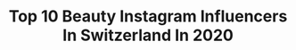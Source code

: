---
title: Top 10 Beauty Instagram Influencers In Switzerland In 2020
description: >-
  Find top beauty Instagram influencers in Switzerland in 2020. Most popular hashtags: #switzerland #photography #ad #swiss.
platform: Instagram
profiles:
  - username: "massixda"
    fullname: >-
      Massimo
    location: "Switzerland"
    followers: 28936
    engagement: 550
    commentsToLikes: 0.076829
    avatar: "https://scontent-atl3-1.cdninstagram.com/v/t51.2885-19/s320x320/73372173_731495860702301_2415514406411567104_n.jpg?_nc_ht=scontent-atl3-1.cdninstagram.com&_nc_ohc=RgXaOlwSdXMAX_6B4YH&oh=ae629d1c2a6b2a3452dc66dfd6cdfa39&oe=5EBBEF6C"
    verified: false
    hashtags: "#trowback, #marrakech, #seyu, #switzerland"
  - username: "notanotherbasicbitch__"
    fullname: >-
      FRANZISKA MEULI
    location: "Switzerland"
    followers: 22553
    engagement: 808
    commentsToLikes: 0.057972
    avatar: "https://scontent-lhr8-1.cdninstagram.com/v/t51.2885-19/s320x320/49858669_1852568144866045_3066446829315948544_n.jpg?_nc_ht=scontent-lhr8-1.cdninstagram.com&_nc_ohc=KKk2ttVZTE4AX9OERBd&oh=98c2c6dc16ec5dab67900884bf436197&oe=5EB9273B"
    verified: false
    hashtags: "#teethbleaching, #berlin, #foreheadkisses, #beautyadressesoftheday"
  - username: "dalila.kaci"
    fullname: >-
      D A L I L A
    location: "Switzerland"
    followers: 5442
    engagement: 976
    commentsToLikes: 0.064512
    avatar: "https://scontent-arn2-1.cdninstagram.com/v/t51.2885-19/s320x320/81941384_784953765322065_155410260574601216_n.jpg?_nc_ht=scontent-arn2-1.cdninstagram.com&_nc_ohc=RWwHVUoHdRAAX8wjvqB&oh=d3e41119638e2453032bc57d76cfb997&oe=5EBAE2E5"
    verified: false
    hashtags: "#springshades, #chanel, #ad, #veromoda"
  - username: "thechicadvocate"
    fullname: >-
      Priscilla Schürch 🖤
    location: "Switzerland"
    followers: 23809
    engagement: 300
    commentsToLikes: 0.147848
    avatar: "https://scontent-lhr8-1.cdninstagram.com/v/t51.2885-19/s320x320/69304887_668084087037602_5769679591648002048_n.jpg?_nc_ht=scontent-lhr8-1.cdninstagram.com&_nc_ohc=DbPcoEfxjVAAX_-smSz&oh=9b60bf3379fd20e63552ac24da7caeb4&oe=5EBC7F91"
    verified: false
    hashtags: "#dior, #candle, #yankeecandleswitzerland, #couplegoals"
  - username: "kislukasss"
    fullname: >-
      Swiss Lifestyle Blog
    location: "Switzerland"
    followers: 102619
    engagement: 322
    commentsToLikes: 0.047074
    avatar: "https://scontent-amt2-1.cdninstagram.com/v/t51.2885-19/s320x320/52779102_542877106235264_3888346996737572864_n.jpg?_nc_ht=scontent-amt2-1.cdninstagram.com&_nc_ohc=nLuxYBdq7-AAX9ABqtS&oh=fd3549e7f741826c482d12c288d8d00a&oe=5EB90013"
    verified: false
    hashtags: "#eliesaab, #loccitanech, #artfeaturehelp, #artsy"
  - username: "anaisindra"
    fullname: >-
      Anaïs indra
    location: "Switzerland"
    followers: 17319
    engagement: 448
    commentsToLikes: 0.232400
    avatar: "https://scontent-amt2-1.cdninstagram.com/v/t51.2885-19/s320x320/66620739_2680307795331147_7114765286061899776_n.jpg?_nc_ht=scontent-amt2-1.cdninstagram.com&_nc_ohc=ivdpJ_BskGkAX_7-N9b&oh=4eafbca08b03dc67839a0ab106f815ba&oe=5EBCE2F7"
    verified: false
    hashtags: "#sun, #giuseppezanotti, #shoegiveaway, #instadaily"
  - username: "darkonyyx"
    fullname: >-
      Anavrin
    location: "Switzerland"
    followers: 5777
    engagement: 714
    commentsToLikes: 0.079364
    avatar: "https://scontent-amt2-1.cdninstagram.com/v/t51.2885-19/s320x320/81615307_170013934327280_1404865398586736640_n.jpg?_nc_ht=scontent-amt2-1.cdninstagram.com&_nc_ohc=dU0uEF42hZ0AX-1qivn&oh=fe5ea822fc9eae170cdc1e18850ca59f&oe=5EBAFA06"
    verified: false
    hashtags: "#ir, #blondhair, #portaitsinspire, #cocacola"
  - username: "raphaela_samine"
    fullname: >-
      RAPHAELA SAMINE
    location: "Switzerland"
    followers: 20319
    engagement: 267
    commentsToLikes: 0.080852
    avatar: "https://scontent-lhr8-1.cdninstagram.com/v/t51.2885-19/s320x320/91784759_277560179903971_1963059255548313600_n.jpg?_nc_ht=scontent-lhr8-1.cdninstagram.com&_nc_ohc=oJACzgTlkCUAX_tpBdX&oh=d8c145b37e8c3ddfe6a0ef22dfec1a37&oe=5EB9A007"
    verified: false
    hashtags: "#influencer, #moody, #portraitoftheday, #workout"
  - username: "always_travelynn"
    fullname: >-
      Lynn  ✈️ 🌎
    location: "Switzerland"
    followers: 6544
    engagement: 1648
    commentsToLikes: 0.156424
    avatar: "https://scontent-atl3-1.cdninstagram.com/v/t51.2885-19/s320x320/22637059_888313678002143_5413745949497360384_n.jpg?_nc_ht=scontent-atl3-1.cdninstagram.com&_nc_ohc=7nof0Q02raoAX_Q_5zO&oh=d21c9b2bfeb93c8c7992b1fdc7958f31&oe=5EBB5E21"
    verified: false
    hashtags: "#irelandtravel, #newzealand, #norway2day, #travelgram"
  - username: "quentindecaillet"
    fullname: >-
      Quentin Decaillet Photographer
    location: "Switzerland"
    followers: 23726
    engagement: 298
    commentsToLikes: 0.020998
    avatar: "https://scontent-ams4-1.cdninstagram.com/v/t51.2885-19/s320x320/49384726_377021579766750_6144008299554537472_n.jpg?_nc_ht=scontent-ams4-1.cdninstagram.com&_nc_ohc=FuPBSMrJJfkAX_qWnAQ&oh=7f54ec479cd1f5e901d693c449259804&oe=5EBA13E2"
    verified: false
    hashtags: "#retoucher, #redlipstick, #swissphotographer, #beautymodel"
---